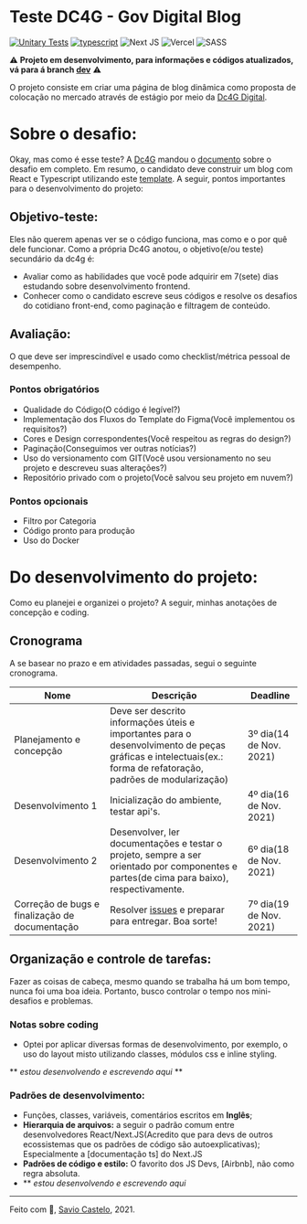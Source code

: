 # Teste DC4G - Gov Digital Blog

[![Unitary Tests](https://github.com/savio591/dc4g-digital-blog-web/actions/workflows/jest.yml/badge.svg)](https://github.com/savio591/dc4g-digital-blog-web/actions/workflows/jest.yml)
[![typescript](https://badgen.net/badge/icon/typescript?icon=typescript&label)](https://www.typescriptlang.org/)
![Next JS](https://img.shields.io/badge/Next-black?logo=next.js&logoColor=white)
![Vercel](https://img.shields.io/badge/vercel-%23000000.svg?logo=vercel&logoColor=white)
![SASS](https://img.shields.io/badge/SASS-hotpink.svg?logo=SASS&logoColor=white)

⚠️ **Projeto em desenvolvimento, para informações e códigos atualizados, vá para á branch [dev]** ⚠️

O projeto consiste em criar uma página de blog dinâmica como proposta de colocação no mercado através de estágio por meio da [Dc4G Digital].

# Sobre o desafio:
Okay, mas como é esse teste? A [Dc4G] mandou o [documento] sobre o desafio em completo. Em resumo, o candidato deve construir um blog com React e Typescript utilizando este [template].
A seguir, pontos importantes para o desenvolvimento do projeto:

## Objetivo-teste:
Eles não querem apenas ver se o código funciona, mas como e o por quê dele funcionar. Como a própria Dc4G anotou, o objetivo(e/ou teste) secundário da dc4g é:

* Avaliar como as habilidades que você pode adquirir em 7(sete) dias estudando sobre desenvolvimento frontend.
* Conhecer como o candidato escreve seus códigos e resolve os desafios do cotidiano front-end, como paginação e filtragem de conteúdo.

## Avaliação:
O que deve ser imprescindível e usado como checklist/métrica pessoal de desempenho.

### Pontos obrigatórios

* Qualidade do Código(O código é legível?)
* Implementação dos Fluxos do Template do Figma(Você implementou os
requisitos?)
* Cores e Design correspondentes(Você respeitou as regras do design?)
* Paginação(Conseguimos ver outras notícias?)
* Uso do versionamento com GIT(Você usou versionamento no seu projeto e
descreveu suas alterações?)
* Repositório privado com o projeto(Você salvou seu projeto em nuvem?)

### Pontos opcionais

* Filtro por Categoria
* Código pronto para produção
* Uso do Docker

# Do desenvolvimento do projeto:
Como eu planejei e organizei o projeto? A seguir, minhas anotações de concepção e coding.

## Cronograma
A se basear no prazo e em atividades passadas, segui o seguinte cronograma.

| Nome                                           | Descrição                                                                                                                                                      | Deadline                |
| ---------------------------------------------- | -------------------------------------------------------------------------------------------------------------------------------------------------------------- | ----------------------- |
| Planejamento e concepção                       | Deve ser descrito informações úteis e importantes para o desenvolvimento de peças gráficas e intelectuais(ex.: forma de refatoração, padrões de modularização) | 3º dia(14 de Nov. 2021) |
| Desenvolvimento 1                              | Inicialização do ambiente, testar api's.                                                                                                                       | 4º dia(16 de Nov. 2021) |
| Desenvolvimento 2                              | Desenvolver, ler documentações e testar o projeto, sempre a ser orientado por componentes e partes(de cima para baixo), respectivamente.                       | 6º dia(18 de Nov. 2021) |
| Correção de bugs e finalização de documentação | Resolver [issues] e preparar para entregar. Boa sorte!                                                                                                         | 7º dia(19 de Nov. 2021) |

## Organização e controle de tarefas:
Fazer as coisas de cabeça, mesmo quando se trabalha há um bom tempo, nunca foi uma boa ideia. Portanto, busco controlar o tempo nos mini-desafios e problemas.

### Notas sobre coding
* Optei por aplicar diversas formas de desenvolvimento, por exemplo, o uso do layout misto utilizando classes, módulos css e inline styling.

** *estou desenvolvendo e escrevendo aqui* **

### Padrões de desenvolvimento:

* Funções, classes, variáveis, comentários escritos em **Inglês**;
* **Hierarquia de arquivos:** a seguir o padrão comum entre desenvolvedores React/Next.JS(Acredito que para devs de outros ecossistemas que os padrões de código são autoexplicativas); Especialmente a [documentação ts] do Next.JS
* **Padrões de código e estilo:** O favorito dos JS Devs, [Airbnb], não como regra absoluta.
* ** *estou desenvolvendo e escrevendo aqui*

---
Feito com 💜, [Savio Castelo], 2021.

[Dc4G Digital]: https://dc4g.digital "Looks like don't have an landing page about dc4g, d're black hat developers or just these are Macapaenses?"
[Dc4G]: https://google.com/search?q=DC4G "Dc4G Tecnologia LTDA - 41.047.670/0001-40"
[documento]: https://drive.google.com/file/d/1yUsWuftkZzZVB-eF335tj9nN7ClZtzD_/view "Está privado, né?"
[template]: https://www.figma.com/file/CenzYUn2ykDM2sRw7lMfkd/DC4G---master?node-id=0%3A1
[Savio Castelo]: https://savio591.github.io/ "Meu perfil pessoal"
[issues]: https://github.com/dc4g-digital-blog-web/issues
[projects]: https://github.com/savio591/dc4g-digital-blog-web/projects/1
[dev]: https://github.com/savio591/dc4g-digital-blog-web/tree/dev
